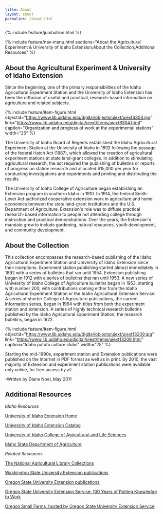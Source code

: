 ```yaml
---
title: About
layout: about
permalink: /about.html
---
```

{% include feature/jumbotron.html %} 

{% include feature/nav-menu.html sections="About the Agricultural Experiment & University of Idaho Extension;About the Collection;Additional Resources" %} 

## About the Agricultural Experiment & University of Idaho Extension

Since the beginning, one of the primary responsibilities of the Idaho Agricultural Experiment Station and the University of Idaho Extension has been the diffusion of useful and practical, research-based information on agriculture and related subjects.

{% include feature/item-figure.html objectid="https://www.lib.uidaho.edu/digital/objects/uiext/uiext6304.jpg" link="https://www.lib.uidaho.edu/digital/uiext/items/uiext6304.html" caption="Organization and progress of work at the experimental stations" width="25" %}

The University of Idaho Board of Regents established the Idaho Agricultural Experiment Station at the University of Idaho in 1892 following the passage of the federal Hatch Act (1887), which allowed the creation of agricultural experiment stations at state land-grant colleges. In addition to stimulating agricultural research, the act required the publishing of bulletins or reports of progress on station research and allocated $15,000 per year for conducting investigations and experiments and printing and distributing the results.

The University of Idaho College of Agriculture began establishing an Extension program in southern Idaho in 1910. In 1914, the federal Smith-Lever Act authorized cooperative extension work in agriculture and home economics between the state land-grant institutions and the U.S. Department of Agriculture. Extension's role was to diffuse practical research-based information to people not attending college through instruction and practical demonstrations. Over the years, the Extension's mandate grew to include gardening, natural resources, youth development, and community development.

## About the Collection

This collection encompasses the research-based publishing of the Idaho Agricultural Experiment Station and University of Idaho Extension since their inceptions. Experiment station publishing started almost immediately in 1892 with a series of bulletins that ran until 1954. Extension publishing began in 1912 with a series of bulletins that ran until 1953. A new series of University of Idaho College of Agriculture bulletins began in 1953, starting with number 200, with contributions coming either from the Idaho Agricultural Experiment Station or the Idaho Agricultural Extension Service. A series of shorter College of Agriculture publications, the current information series, began in 1964 with titles from both the experiment station and extension. A series of highly technical research bulletins published by the Idaho Agricultural Experiment Station, the research bulletins, began in 1922. 

{% include feature/item-figure.html objectid="https://www.lib.uidaho.edu/digital/objects/uiext/uiext13209.jpg" link="https://www.lib.uidaho.edu/digital/uiext/items/uiext13209.html" caption="Idaho potato culture clubs" width="25" %}

Starting the mid-1990s, experiment station and Extension publications were published on the Internet in PDF format as well as in print. By 2010, the vast majority of Extension and experiment station publications were available only online, for free access by all.

-Written by Diane Noel, May 2011

## Additional Resources

*Idaho Resources*

[University of Idaho Extension Home](https://www.uidaho.edu/extension)

[University of Idaho Extension Catalog](https://www.uidaho.edu/extension/publications)

[University of Idaho College of Agricultural and Life Sciences](https://www.uidaho.edu/cals)

[Idaho State Department of Agriculture](https://www.agri.idaho.gov/)

*Related Resources*

[The National Agricultural Library Collections](https://specialcollections.nal.usda.gov/)

[Washington State University Extension publications](https://pubs.extension.wsu.edu/)

[Oregon State University Extension publications](https://extension.oregonstate.edu/catalog/)

[Oregon State University Extension Service: 100 Years of Putting Knowledge to Work](https://archives.library.oregonstate.edu/omeka/exhibits/show/extension)

[Oregon Small Farms, hosted by Oregon State University Extension Service](https://smallfarms.oregonstate.edu/)

<div class="clearfix"></div>

